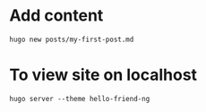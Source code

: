 # Add content
```
hugo new posts/my-first-post.md
```

# To view site on localhost
```
hugo server --theme hello-friend-ng
```
